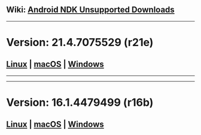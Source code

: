 ## Wiki: [Android NDK Unsupported Downloads](https://github.com/android/ndk/wiki/Unsupported-Downloads)
---
# Version: 21.4.7075529 (r21e)

## [Linux](https://dl.google.com/android/repository/android-ndk-r21e-linux-x86_64.zip) | [macOS](https://dl.google.com/android/repository/android-ndk-r21e-darwin-x86_64.zip) | [Windows](https://dl.google.com/android/repository/android-ndk-r21e-windows-x86_64.zip)

---

---

# Version: 16.1.4479499 (r16b)

## [Linux](https://dl.google.com/android/repository/android-ndk-r16b-linux-x86_64.zip) | [macOS](https://dl.google.com/android/repository/android-ndk-r16b-darwin-x86_64.zip) | [Windows](https://dl.google.com/android/repository/android-ndk-r16b-windows-x86_64.zip)
